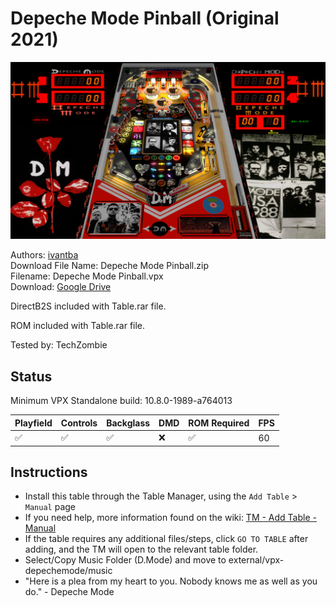 ﻿# Depeche Mode Pinball (Original 2021)

![Table Preview](../../images/vpx-depechemode-preview.png)

Authors: [ivantba](https://www.vpforums.org/index.php?showuser=123858)  
Download File Name: Depeche Mode Pinball.zip  
Filename: Depeche Mode Pinball.vpx  
Download: [Google Drive](https://drive.google.com/file/d/1FXwjcfwOUuITWT2Se7AQ3MIoTDzNCsOA/view)

DirectB2S included with Table.rar file. 

ROM included with Table.rar file. 

Tested by: TechZombie

## Status 

Minimum VPX Standalone build: 10.8.0-1989-a764013

| Playfield | Controls | Backglass | DMD | ROM Required | FPS | 
|-----------|----------|-----------|-----|--------------|-----|
| :white_check_mark: | :white_check_mark: | :white_check_mark: | :x: | :white_check_mark: | 60 |

## Instructions

- Install this table through the Table Manager, using the `Add Table` > `Manual` page
- If you need help, more information found on the wiki: [TM - Add Table - Manual](https://github.com/LegendsUnchained/vpx-standalone-alp4k/wiki/%5B04%5D-%F0%9F%A7%A1-TM-%E2%80%90-Other-Features#add-table---manual)
- If the table requires any additional files/steps, click `GO TO TABLE` after adding, and the TM will open to the relevant table folder.
- Select/Copy Music Folder (D.Mode) and move to external/vpx-depechemode/music
- "Here is a plea from my heart to you. Nobody knows me as well as you do." - Depeche Mode

